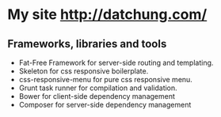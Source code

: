 <h1>My site <a href="http://datchung.com/">http://datchung.com/</a></h1>
<h2>Frameworks, libraries and tools</h2>
<ul>
    <li>Fat-Free Framework for server-side routing and templating.</li>
    <li>Skeleton for css responsive boilerplate.</li>
    <li>css-responsive-menu for pure css responsive menu.</li>
    <li>Grunt task runner for compilation and validation.</li>
    <li>Bower for client-side dependency management</li>
    <li>Composer for server-side dependency management</li>
</ul>
